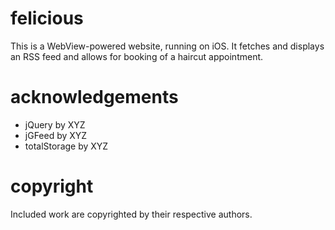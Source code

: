 felicious
=========
This is a WebView-powered website, running on iOS. It fetches and displays an RSS feed and allows for booking of a haircut appointment.

acknowledgements
================
- jQuery by XYZ
- jGFeed by XYZ
- totalStorage by XYZ

copyright
=========
Included work are copyrighted by their respective authors.

